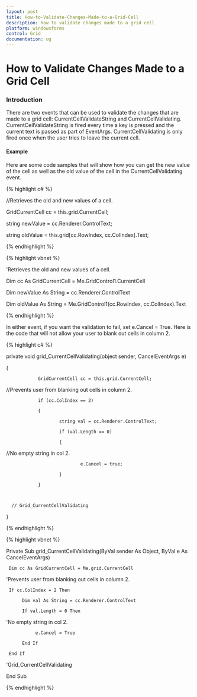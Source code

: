 ```yaml
---
layout: post
title: How-to-Validate-Changes-Made-to-a-Grid-Cell
description: how to validate changes made to a grid cell
platform: windowsforms
control: Grid
documentation: ug
---
```


# How to Validate Changes Made to a Grid Cell

### Introduction

There are two events that can be used to validate the changes that are made to a grid cell: CurrentCellValidateString and CurrentCellValidating. CurrentCellValidateString is fired every time a key is pressed and the current text is passed as part of EventArgs. CurrentCellValidating is only fired once when the user tries to leave the current cell. 


#### Example

Here are some code samples that will show how you can get the new value of the cell as well as the old value of the cell in the CurrentCellValidating event.

{% highlight c# %}



//Retrieves the old and new values of a cell.

GridCurrentCell cc = this.grid.CurrentCell;

string newValue = cc.Renderer.ControlText;

string oldValue = this.grid[cc.RowIndex, cc.ColIndex].Text;

{% endhighlight %}

{% highlight vbnet %}



'Retrieves the old and new values of a cell.

Dim cc As GridCurrentCell = Me.GridControl1.CurrentCell

Dim newValue As String = cc.Renderer.ControlText

Dim oldValue As String = Me.GridControl1(cc.RowIndex, cc.ColIndex).Text

{% endhighlight %}

In either event, if you want the validation to fail, set e.Cancel = True. Here is the code that will not allow your user to blank out cells in column 2.

{% highlight c# %}



private void grid_CurrentCellValidating(object sender, CancelEventArgs e)

{

                GridCurrentCell cc = this.grid.CurrentCell;



//Prevents user from blanking out cells in column 2.

                if (cc.ColIndex == 2)

                {

                        string val = cc.Renderer.ControlText;

                        if (val.Length == 0)

                        {



//No empty string in col 2.

                                e.Cancel = true;

                        }

                }



      // Grid_CurrentCellValidating

} 

{% endhighlight %}

{% highlight vbnet %}



Private Sub grid_CurrentCellValidating(ByVal sender As Object, ByVal e As CancelEventArgs)

     Dim cc As GridCurrentCell = Me.grid.CurrentCell



'Prevents user from blanking out cells in column 2.

     If cc.ColIndex = 2 Then

          Dim val As String = cc.Renderer.ControlText

          If val.Length = 0 Then



'No empty string in col 2.

               e.Cancel = True 

          End If

     End If



'Grid_CurrentCellValidating

End Sub 

{% endhighlight %}

